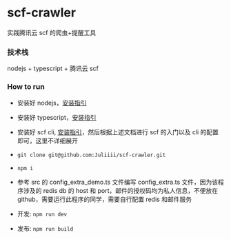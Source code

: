 # scf-crawler

实践腾讯云 scf 的爬虫+提醒工具

### 技术栈

nodejs + typescript + 腾讯云 scf

### How to run

- 安装好 nodejs，[安装指引](http://nodejs.cn/download/)

* 安装好 typescript，[安装指引](https://www.tslang.cn/#download-links)

- 安装好 scf cli, [安装指引](https://cloud.tencent.com/document/product/583/33449)，然后根据上述文档进行 scf 的入门以及 cli 的配置即可，这里不详细展开

* `git clone git@github.com:Juliiii/scf-crawler.git`

- `npm i`

* 参考 src 的 config_extra_demo.ts 文件编写 config_extra.ts 文件，因为该程序涉及的 redis db 的 host 和 port，邮件的授权码均为私人信息，不便放在 github，需要运行此程序的同学，需要自行配置 redis 和邮件服务

- 开发: `npm run dev`

* 发布: `npm run build`
